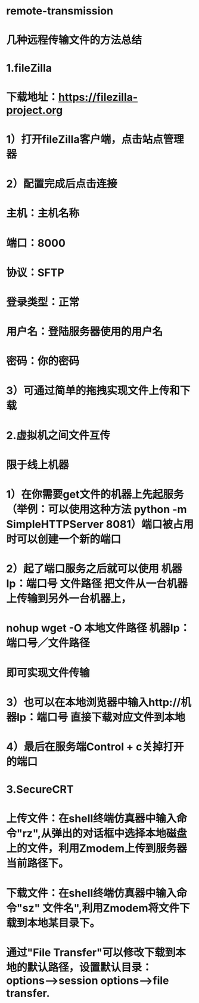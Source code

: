 # remote-transmission

# 几种远程传输文件的方法总结
# 1.fileZilla

# 下载地址：https://filezilla-project.org
# 1）打开fileZilla客户端，点击站点管理器
# 2）配置完成后点击连接
# 主机：主机名称
# 端口：8000
# 协议：SFTP
# 登录类型：正常
# 用户名：登陆服务器使用的用户名
# 密码：你的密码
# 3）可通过简单的拖拽实现文件上传和下载

# 2.虚拟机之间文件互传

# 限于线上机器
# 1）在你需要get文件的机器上先起服务（举例：可以使用这种方法 python -m SimpleHTTPServer 8081）端口被占用时可以创建一个新的端口 
# 2）起了端口服务之后就可以使用 机器Ip：端口号 文件路径 把文件从一台机器上传输到另外一台机器上，
 # nohup wget -O 本地文件路径 机器Ip：端口号／文件路径
 # 即可实现文件传输
# 3）也可以在本地浏览器中输入http://机器Ip：端口号 直接下载对应文件到本地
# 4）最后在服务端Control + c关掉打开的端口

# 3.SecureCRT

# 上传文件：在shell终端仿真器中输入命令"rz",从弹出的对话框中选择本地磁盘上的文件，利用Zmodem上传到服务器当前路径下。
# 下载文件：在shell终端仿真器中输入命令"sz" 文件名",利用Zmodem将文件下载到本地某目录下。
# 通过"File Transfer"可以修改下载到本地的默认路径，设置默认目录：options-->session options-->file transfer.
